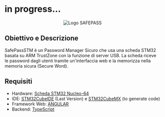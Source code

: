 # in progress...
<p align="center">
  <img src="https://github.com/user-attachments/assets/e25d99f7-0aa1-4ead-89ae-97906e69d43e" alt="Logo SAFEPASS">
</p>

## Obiettivo e Descrizione
SafePassSTM è un Password Manager Sicuro che usa una scheda STM32 basata su ARM TrustZone con la funzione di server USB. La scheda riceve le password dagli utenti tramite un'interfaccia web e la memorizza nella memoria sicura (Secure Word).

## Requisiti
- Hardware: [Scheda STM32 Nucleo-64](https://www.st.com/en/evaluation-tools/NUCLEO-WBA55CG.html)
- IDE: [STM32CubeIDE](https://www.st.com/en/development-tools/stm32cubeide.html) (Last Version) e [STM32CubeMX](https://www.st.com/en/development-tools/stm32cubemx.html) (to generate code) 
- Framework Web: [ANGULAR](https://angular.dev/installation)
- Backend: [TypeScript](https://www.npmjs.com/package/typescript)
